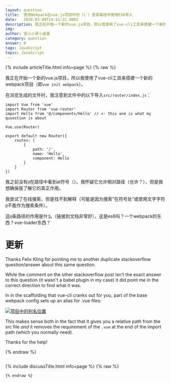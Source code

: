 ```yaml
---
layout: question
title:  使用Webpack在vue.js项目中的（\`）登录路径中使用ES6导入
date:   2020-03-09T14:51:31.000Z
description: 我正在开始一个新的vue.js项目，所以我使用了vue-cli工具来搭建一个新的webpack项目（即vue init webpack）。在浏览生成的...
img: 
author: 宝儿小哥小卤蛋
category: question
answer: 0
tags: JavaScript
topic: JavaScript
---
```

<div class="article-root">
  <div class="article">
    {% include articleTitle.html info=page %}
    {% raw %}
    <div class="article-content"><p><font style="vertical-align: inherit;"><font style="vertical-align: inherit;">我正在开始一个新的vue.js项目，所以我使用了vue-cli工具来搭建一个新的webpack项目（即</font></font><code>vue init webpack</code><font style="vertical-align: inherit;"><font style="vertical-align: inherit;">）。</font></font></p>

<p><font style="vertical-align: inherit;"><font style="vertical-align: inherit;">在浏览生成的文件时，我注意到文件中的以下导入</font></font><code>src/router/index.js</code><font style="vertical-align: inherit;"><font style="vertical-align: inherit;">：</font></font></p>

<pre><code>import Vue from 'vue'<font></font>
import Router from 'vue-router'<font></font>
import Hello from '@/components/Hello' // &lt;- this one is what my qusestion is about<font></font>
<font></font>
Vue.use(Router)<font></font>
<font></font>
export default new Router({<font></font>
    routes: [<font></font>
        {<font></font>
            path: '/',<font></font>
            name: 'Hello',<font></font>
            component: Hello<font></font>
        }<font></font>
    ]<font></font>
})<font></font>
</code></pre>

<p><font style="vertical-align: inherit;"><font style="vertical-align: inherit;">我之前没有</font></font><code>@</code><font style="vertical-align: inherit;"><font style="vertical-align: inherit;">在路径中</font><font style="vertical-align: inherit;">看到at符号（</font><font style="vertical-align: inherit;">）。</font><font style="vertical-align: inherit;">我怀疑它允许相对路径（也许？），但是我想确保我了解它的真正作用。</font></font></p>

<p><font style="vertical-align: inherit;"><font style="vertical-align: inherit;">我尝试了在线搜索，但是找不到解释（可能是因为搜索“在符号处”或使用文字字符</font></font><code>@</code><font style="vertical-align: inherit;"><font style="vertical-align: inherit;">不能作为搜索条件）。</font></font></p>

<p><font style="vertical-align: inherit;"><font style="vertical-align: inherit;">这</font></font><code>@</code><font style="vertical-align: inherit;"><font style="vertical-align: inherit;">条路径的</font><font style="vertical-align: inherit;">作用是</font><font style="vertical-align: inherit;">什么（链接到文档非常好），这是es6吗？</font><font style="vertical-align: inherit;">一个webpack的东西？</font><font style="vertical-align: inherit;">vue-loader东西？</font></font></p>

<h1><font style="vertical-align: inherit;"><font style="vertical-align: inherit;">更新</font></font></h1>

<p>Thanks Felix Kling for pointing me to another duplicate stackoverflow question/answer about this same question.</p>

<p>While the comment on the other stackoverflow post isn't the exact answer to this question (it wasn't a babel plugin in my case) it did point me in the correct direction to find what it was. </p>

<p>In in the scaffolding that vue-cli cranks out for you, part of the base webpack config sets up an alias for .vue files:</p>

<p><a href="https://www.samyoc.com//uploads/users/4630/images/thumbnails/1583765364652.png" data-src="https://www.samyoc.com//uploads/users/4630/images/1583765364652.png" rel="noreferrer"><img src="https://i.stack.imgur.com/Nz1TS.png" alt="项目中的别名位置"></a></p>

<p>This makes sense both in the fact that it gives you a relative path from the src file <em>and</em> it removes the requirement of the <code>.vue</code> at the end of the import path (which you normally need). </p>

<p>Thanks for the help!</p></div>
    {% endraw %}
  </div>
  <p style="height: 0;width:0;overflow: hidden;"> 第324篇《使用Webpack在vue.js项目中的（@）登录路径中使用ES6导入》来自Winter(https://github.com/aiyld/aiyld.github.io)的站点</p>
  <div class="discuss-wrapper">
    {% include discussTitle.html info=page %}
    {% raw %}
    
    {% endraw %}
  </div>
<div>
